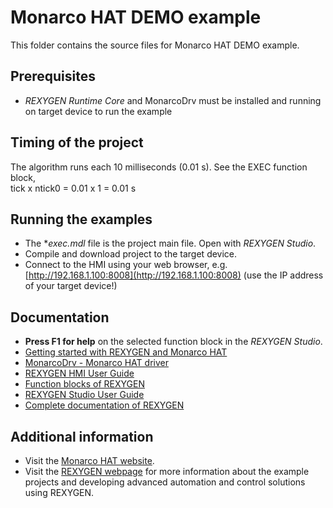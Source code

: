 Monarco HAT DEMO example
=======================

This folder contains the source files for Monarco HAT DEMO example.

## Prerequisites ##
- *REXYGEN Runtime Core* and MonarcoDrv must be installed and running on target 
device to run the example

## Timing of the project ##
The algorithm runs each 10 milliseconds (0.01 s). See the EXEC function block,  
tick x ntick0 = 0.01 x 1 = 0.01 s

## Running the examples ##
- The **exec.mdl* file is the project main file. Open with *REXYGEN Studio*.
- Compile and download project to the target device.
- Connect to the HMI using your web browser, e.g. [http://192.168.1.100:8008](http://192.168.1.100:8008) (use the IP address of your target device!)

## Documentation ##
- **Press F1 for help** on the selected function block in the *REXYGEN Studio*.
- [Getting started with REXYGEN and Monarco HAT](https://www.rexygen.com/doc/PDF/ENGLISH/RexygenGettingStarted_MonarcoHAT_RPi_ENG.pdf)
- [MonarcoDrv - Monarco HAT driver](https://www.rexygen.com/doc/PDF/ENGLISH/MonarcoDrv_ENG.pdf)
- [REXYGEN HMI User Guide](https://www.rexygen.com/doc/PDF/ENGLISH/RexygenHMI_ENG.pdf)
- [Function blocks of REXYGEN](https://www.rexygen.com/doc/PDF/ENGLISH/BRef_ENG.pdf)
- [REXYGEN Studio User Guide](https://www.rexygen.com/doc/PDF/ENGLISH/RexygenStudio_ENG.pdf)
- [Complete documentation of REXYGEN](http://www.rexygen.com/documentation-and-support)

## Additional information ##
- Visit the [Monarco HAT website](http://www.monarco.io).
- Visit the [REXYGEN webpage](http://www.rexygen.com) 
for more information about the example projects and developing advanced 
automation and control solutions using REXYGEN.
